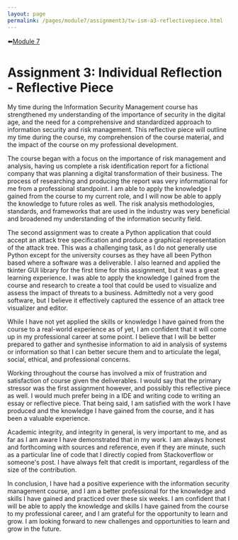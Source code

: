 ```yaml
---
layout: page
permalink: /pages/module7/assignment3/tw-ism-a3-reflectivepiece.html
---
```


⬅️[Module 7](/pages/module7.html)

# Assignment 3: Individual Reflection - Reflective Piece

My time during the Information Security Management course has strengthened my understanding of the importance of security in the digital age, and the need for a comprehensive and standardized approach to information security and risk management. This reflective piece will outline my time during the course, my comprehension of the course material, and the impact of the course on my professional development.

The course began with a focus on the importance of risk management and analysis, having us complete a risk identification report for a fictional company that was planning a digital transformation of their business. The process of researching and producing the report was very informational for me from a professional standpoint. I am able to apply the knowledge I gained from the course to my current role, and I will now be able to apply the knowledge to future roles as well. The risk analysis methodologies, standards, and frameworks that are used in the industry was very beneficial and broadened my understanding of the information security field.

The second assignment was to create a Python application that could accept an attack tree specification and produce a graphical representation of the attack tree. This was a challenging task, as I do not generally use Python except for the university courses as they have all been Python based where a software was a deliverable. I also learned and applied the tkinter GUI library for the first time for this assignment, but it was a great learning experience. I was able to apply the knowledge I gained from the course and research to create a tool that could be used to visualize and assess the impact of threats to a business. Admittedly not a very good software, but I believe it effectively captured the essence of an attack tree visualizer and editor.

While I have not yet applied the skills or knowledge I have gained from the course to a real-world experience as of yet, I am confident that it will come up in my professional career at some point. I believe that I will be better prepared to gather and synthesise information to aid in analysis of systems or information so that I can better secure them and to articulate the legal, social, ethical, and professional concerns.

Working throughout the course has involved a mix of frustration and satisfaction of course given the deliverables. I would say that the primary stressor was the first assignment however, and possibly this reflective piece as well. I would much prefer being in a IDE and writing code to writing an essay or reflective piece. That being said, I am satisfied with the work I have produced and the knowledge I have gained from the course, and it has been a valuable experience.

Academic integrity, and integrity in general, is very important to me, and as far as I am aware I have demonstrated that in my work. I am always honest and forthcoming with sources and reference, even if they are minute, such as a particular line of code that I directly copied from Stackoverflow or someone's post. I have always felt that credit is important, regardless of the size of the contribution.

In conclusion, I have had a positive experience with the information security management course, and I am a better professional for the knowledge and skills I have gained and practiced over these six weeks. I am confident that I will be able to apply the knowledge and skills I have gained from the course to my professional career, and I am grateful for the opportunity to learn and grow. I am looking forward to new challenges and opportunities to learn and grow in the future.
